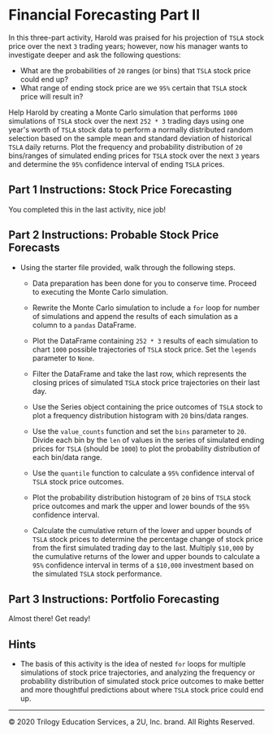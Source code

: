 # Financial Forecasting Part II

In this three-part activity, Harold was praised for his projection of `TSLA` stock price over the next `3` trading years; however, now his manager wants to investigate deeper and ask the following questions:

  * What are the probabilities of `20` ranges (or bins) that `TSLA` stock price could end up?
  * What range of ending stock price are we `95%` certain that `TSLA` stock price will result in?

Help Harold by creating a Monte Carlo simulation that performs `1000` simulations of `TSLA` stock over the next `252 * 3` trading days using one year's worth of `TSLA` stock data to perform a normally distributed random selection based on the sample mean and standard deviation of historical `TSLA` daily returns. Plot the frequency and probability distribution of `20` bins/ranges of simulated ending prices for `TSLA` stock over the next `3` years and determine the `95%` confidence interval of ending `TSLA` prices.

## Part 1 Instructions: Stock Price Forecasting

You completed this in the last activity, nice job!

## Part 2 Instructions: Probable Stock Price Forecasts

* Using the starter file provided, walk through the following steps.

  * Data preparation has been done for you to conserve time. Proceed to executing the Monte Carlo simulation.

  * Rewrite the Monte Carlo simulation to include a `for` loop for number of simulations and append the results of each simulation as a column to a `pandas` DataFrame.

  * Plot the DataFrame containing `252 * 3` results of each simulation to chart `1000` possible trajectories of `TSLA` stock price. Set the `legends` parameter to `None`.

  * Filter the DataFrame and take the last row, which represents the closing prices of simulated `TSLA` stock price trajectories on their last day.

  * Use the Series object containing the price outcomes of `TSLA` stock to plot a frequency distribution histogram with `20` bins/data ranges.

  * Use the `value_counts` function and set the `bins` parameter to `20`. Divide each bin by the `len` of values in the series of simulated ending prices for `TSLA` (should be `1000`) to plot the probability distribution of each bin/data range.

  * Use the `quantile` function to calculate a `95%` confidence interval of `TSLA` stock price outcomes.

  * Plot the probability distribution histogram of `20` bins of `TSLA` stock price outcomes and mark the upper and lower bounds of the `95%` confidence interval.

  * Calculate the cumulative return of the lower and upper bounds of `TSLA` stock prices to determine the percentage change of stock price from the first simulated trading day to the last. Multiply `$10,000` by the cumulative returns of the lower and upper bounds to calculate a `95%` confidence interval in terms of a `$10,000` investment based on the simulated `TSLA` stock performance.

## Part 3 Instructions: Portfolio Forecasting

Almost there! Get ready!

## Hints

* The basis of this activity is the idea of nested `for` loops for multiple simulations of stock price trajectories, and analyzing the frequency or probability distribution of simulated stock price outcomes to make better and more thoughtful predictions about where `TSLA` stock price could end up.

---

© 2020 Trilogy Education Services, a 2U, Inc. brand. All Rights Reserved.
